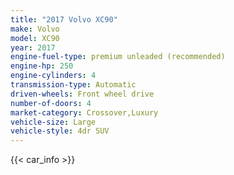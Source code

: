 ```yaml
---
title: "2017 Volvo XC90"
make: Volvo
model: XC90
year: 2017
engine-fuel-type: premium unleaded (recommended)
engine-hp: 250
engine-cylinders: 4
transmission-type: Automatic
driven-wheels: Front wheel drive
number-of-doors: 4
market-category: Crossover,Luxury
vehicle-size: Large
vehicle-style: 4dr SUV
---
```


{{< car_info >}}
